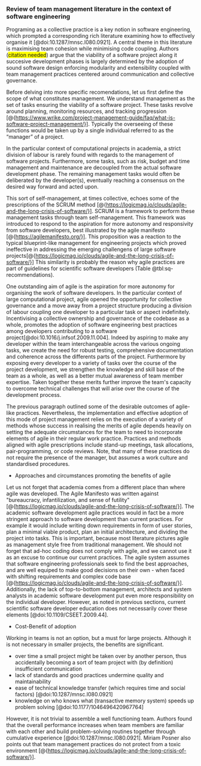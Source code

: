 ### Review of team management literature in the context of software engineering

Programing as a collective practice is a key notion in software engineering, which prompted a corresponding rich literature examining how to effectively organise it [@doi:10.1287/mnsc.l080.0921].
A central theme in this literature is maximising team cohesion while minimising code coupling.
Authors (<span style="background-color: yellow">citation needed</span>) argue that the viability of a software project along it succesive development phases is largely determined by the adoption of sound software design enforcing modularity and extensibility coupled with team management practices centered around communication and collective governance.

Before delving into more specific recomendations, let us first define the scope of what constitutes management.
We understand management as the set of tasks ensuring the viability of a software project.
These tasks revolve around planning, monitoring resources, and tracking progression [@{https://www.wrike.com/project-management-guide/faq/what-is-software-project-management/}].
Typically the overseeing of these functions would be taken up by a single individual referred to as the “manager” of a project.

In the particular context of computational projects in academia, a strict division of labour is rarely found with regards to the management of software projects.
Furthermore, some tasks, such as risk, budget and time management and maintenance are decoupled from the actual software development phase.
The remaining management tasks would often be deliberated by the developer(s), eventually reaching a consensus on the desired way forward and acted upon.

This sort of self-management, at times collective, echoes some of the prescriptions of the SCRUM method [@{https://logicmag.io/clouds/agile-and-the-long-crisis-of-software/}].
SCRUM is a framework to perform these management tasks through team self-management. 
This framework was introduced to respond to the aspiration for more autonomy and responsivity from software developers, best illustrated by the agile manifesto [@{https://agilemanifesto.org/}]. 
This proposition was a reaction to the typical blueprint-like management for engineering projects which proved ineffective in addressing the emerging challengens of large software projects[@{https://logicmag.io/clouds/agile-and-the-long-crisis-of-software/}]
This similarity is probably the reason why agile practices are part of guidelines for scientific software developers (Table @tbl:sq-recommendations).

One outstanding aim of agile is the aspiration for more autonomy for organising the work of software developers.
In the particular context of large computational project, agile opened the opportunity for collective governance and a move away from a project structure producing a division of labour coupling one developer to a particular task or aspect indefinitely.
Incentivising a collective ownership and governance of the codebase as a whole, promotes the adoption of software engineering best practices among developers contributing to a software project[@doi:10.1016/j.infsof.2009.11.004]. 
Indeed by aspiring to make any developer within the team interchangeable across the various ongoing tasks, we create the need for robust testing, comprehensive documentation and coherence across the differents parts of the project.
Furthermore by exposing every developer to a variety of tasks over the course of the project development, we strengthen the knowledge and skill base of the team as a whole, as well as a better mutual awareness of team member expertise. 
Taken together these merits further improve the team's capacity to overcome technical challenges that will arise over the course of the development process.

The previous paragraph outlined some of the desirable outcomes of agile-like practices.
Nevertheless, the implementation and effective adoption of this mode of project management relies on the execution of a variety of methods whose success in realising the merits of agile depends heavily on setting the adequate circumstances for the team to need to incorporate elements of agile in their regular work practice.
Practices and methods aligned with agile prescriptions include stand-up meetings, task allocations, pair-programming, or code reviews.
Note, that many of these practices do not require the presence of the manager, but assumes a work culture and standardised procedures.

- Approaches and circumstances promoting the benefits of agile


Let us not forget that academia comes from a different place than where agile was developed.
The Agile Manifesto was written against "bureaucracy, infantilization, and sense of futility" [@{https://logicmag.io/clouds/agile-and-the-long-crisis-of-software/}].
The academic software development agile practices would in fact be a more stringent approach to software development than current practices.
For example it would include writing down requirements in form of user stories, plan a minimal viable product, plan an initial architecture, and dividing the project into tasks.
This is important, because most literature pictures agile as management style free from traditional management.
We should not forget that ad-hoc coding does not comply with agile, and we cannot use it as an excuse to continue our current practices.
The agile system assumes that software engineering professionals seek to find the best approaches, and are well equiped to make good decisions on their own - when faced with shifting requirements and complex code base [@{https://logicmag.io/clouds/agile-and-the-long-crisis-of-software/}].
Additionally, the lack of top-to-bottom management, architects and system analysts in academic software development put even more responsibility on the individual developer.
However, as noted in previous sections, current scientific software developer education does not necessarily cover these elements [@doi:10.1109/CSEET.2009.44].

- Cost-Benefit of adoption

Working in teams is not an option, but a must for large projects.
Although it is not necessary in smaller projects, the benefits are significant.
- over time a small project might be taken over by another person, thus accidentally becoming a sort of team project with (by definition) insufficient communication
- lack of standards and good practices undermine quality and maintainability
- ease of technical knowledge transfer (which requires time and social factors) [@doi:10.1287/mnsc.l080.0921]
- knowledge on who knows what (transactive memory system) speeds up problem solving [@doi:10.1177/1046496420967764]

However, it is not trivial to assemble a well functioning team.
Authors found that the overall performance increases when team members are familiar with each other and build problem-solving routines together through cumulative experience [@doi:10.1287/mnsc.l080.0921].
Miriam Posner also points out that team management practices do not protect from a toxic environment [@{https://logicmag.io/clouds/agile-and-the-long-crisis-of-software/}].
